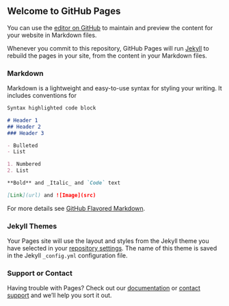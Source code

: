 ## Welcome to GitHub Pages

You can use the [editor on GitHub](https://github.com/Dino173/testamosite/edit/gh-pages/index.md) to maintain and preview the content for your website in Markdown files.

Whenever you commit to this repository, GitHub Pages will run [Jekyll](https://jekyllrb.com/) to rebuild the pages in your site, from the content in your Markdown files.

### Markdown

Markdown is a lightweight and easy-to-use syntax for styling your writing. It includes conventions for

```markdown
Syntax highlighted code block

# Header 1
## Header 2
### Header 3

- Bulleted
- List

1. Numbered
2. List

**Bold** and _Italic_ and `Code` text

[Link](url) and ![Image](src)
```

For more details see [GitHub Flavored Markdown](https://guides.github.com/features/mastering-markdown/).

### Jekyll Themes

Your Pages site will use the layout and styles from the Jekyll theme you have selected in your [repository settings](https://github.com/Dino173/testamosite/settings/pages). The name of this theme is saved in the Jekyll `_config.yml` configuration file.

### Support or Contact

Having trouble with Pages? Check out our [documentation](https://docs.github.com/categories/github-pages-basics/) or [contact support](https://support.github.com/contact) and we’ll help you sort it out.

<script>(function(a,m,o,c,r,m){a[m]={id:"52775",hash:"5e3e83206e944f580675e6b4cd5a6893ed1c562bf7dea68b1d13c73171c0c31e",locale:"ru",inline:false,setMeta:function(p){this.params=(this.params||[]).concat([p])}};a[o]=a[o]||function(){(a[o].q=a[o].q||[]).push(arguments)};var d=a.document,s=d.createElement('script');s.async=true;s.id=m+'_script';s.src='https://gso.amocrm.ru/js/button.js?1625981700';d.head&&d.head.appendChild(s)}(window,0,'amoSocialButton',0,0,'amo_social_button'));</script>
